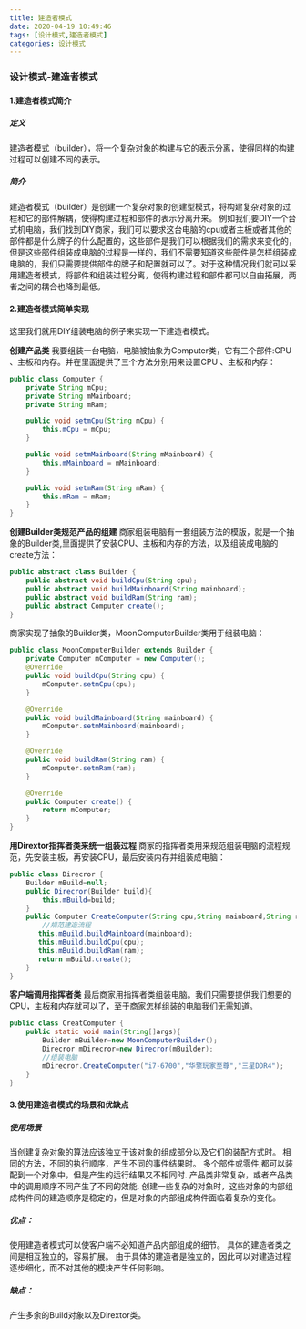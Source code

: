 ```yaml
---
title: 建造者模式
date: 2020-04-19 10:49:46
tags: [设计模式,建造者模式]
categories: 设计模式
---
```


### 设计模式-建造者模式

#### 1.建造者模式简介

##### 定义

建造者模式（builder），将一个复杂对象的构建与它的表示分离，使得同样的构建过程可以创建不同的表示。

<!--more-->

##### 简介

建造者模式（builder）是创建一个复杂对象的创建型模式，将构建复杂对象的过程和它的部件解耦，使得构建过程和部件的表示分离开来。
例如我们要DIY一个台式机电脑，我们找到DIY商家，我们可以要求这台电脑的cpu或者主板或者其他的部件都是什么牌子的什么配置的，这些部件是我们可以根据我们的需求来变化的，但是这些部件组装成电脑的过程是一样的，我们不需要知道这些部件是怎样组装成电脑的，我们只需要提供部件的牌子和配置就可以了。对于这种情况我们就可以采用建造者模式，将部件和组装过程分离，使得构建过程和部件都可以自由拓展，两者之间的耦合也降到最低。

#### 2.建造者模式简单实现

这里我们就用DIY组装电脑的例子来实现一下建造者模式。

**创建产品类** 
我要组装一台电脑，电脑被抽象为Computer类，它有三个部件:CPU 、主板和内存。并在里面提供了三个方法分别用来设置CPU 、主板和内存：

```java
public class Computer {
    private String mCpu;
    private String mMainboard;
    private String mRam;

    public void setmCpu(String mCpu) {
        this.mCpu = mCpu;
    }

    public void setmMainboard(String mMainboard) {
        this.mMainboard = mMainboard;
    }

    public void setmRam(String mRam) {
        this.mRam = mRam;
    }
}
```

**创建Builder类规范产品的组建** 
商家组装电脑有一套组装方法的模版，就是一个抽象的Builder类,里面提供了安装CPU、主板和内存的方法，以及组装成电脑的create方法：

```java
public abstract class Builder {
    public abstract void buildCpu(String cpu);
    public abstract void buildMainboard(String mainboard);
    public abstract void buildRam(String ram);
    public abstract Computer create();
}
```

商家实现了抽象的Builder类，MoonComputerBuilder类用于组装电脑：

```java
public class MoonComputerBuilder extends Builder {
    private Computer mComputer = new Computer();
    @Override
    public void buildCpu(String cpu) {
        mComputer.setmCpu(cpu);
    }

    @Override
    public void buildMainboard(String mainboard) {
        mComputer.setmMainboard(mainboard);
    }

    @Override
    public void buildRam(String ram) {
        mComputer.setmRam(ram);
    }

    @Override
    public Computer create() {
        return mComputer;
    }
}
```

**用Dirextor指挥者类来统一组装过程**
商家的指挥者类用来规范组装电脑的流程规范，先安装主板，再安装CPU，最后安装内存并组装成电脑：

```java
public class Direcror {
    Builder mBuild=null;
    public Direcror(Builder build){
        this.mBuild=build;
    }
    public Computer CreateComputer(String cpu,String mainboard,String ram){
        //规范建造流程
       this.mBuild.buildMainboard(mainboard);
       this.mBuild.buildCpu(cpu);
       this.mBuild.buildRam(ram);
       return mBuild.create();
    }
}
```

**客户端调用指挥者类** 
最后商家用指挥者类组装电脑。我们只需要提供我们想要的CPU，主板和内存就可以了，至于商家怎样组装的电脑我们无需知道。

```java
public class CreatComputer {
    public static void main(String[]args){
        Builder mBuilder=new MoonComputerBuilder();
        Direcror mDirecror=new Direcror(mBuilder);
        //组装电脑
        mDirecror.CreateComputer("i7-6700","华擎玩家至尊","三星DDR4");
    }
}
```

#### 3.使用建造者模式的场景和优缺点

##### 使用场景

当创建复杂对象的算法应该独立于该对象的组成部分以及它们的装配方式时。
相同的方法，不同的执行顺序，产生不同的事件结果时。
多个部件或零件,都可以装配到一个对象中，但是产生的运行结果又不相同时.
产品类非常复杂，或者产品类中的调用顺序不同产生了不同的效能.
创建一些复杂的对象时，这些对象的内部组成构件间的建造顺序是稳定的，但是对象的内部组成构件面临着复杂的变化。

##### 优点：

使用建造者模式可以使客户端不必知道产品内部组成的细节。
具体的建造者类之间是相互独立的，容易扩展。
由于具体的建造者是独立的，因此可以对建造过程逐步细化，而不对其他的模块产生任何影响。

##### 缺点：

产生多余的Build对象以及Dirextor类。
